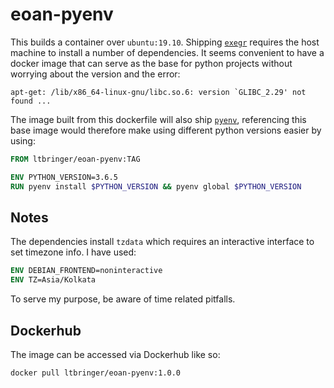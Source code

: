 # eoan-pyenv

This builds a container over `ubuntu:19.10`. Shipping [`exegr`](https://github.com/ltbringer/exegr) requires
the host machine to install a number of dependencies. It seems convenient to have a docker image that can serve as the
base for python projects without worrying about the version and the error:

```text
apt-get: /lib/x86_64-linux-gnu/libc.so.6: version `GLIBC_2.29' not found ...
```

The image built from this dockerfile will also ship [`pyenv`](https://github.com/pyenv/pyenv), referencing this base 
image would therefore make using different python versions easier by using:

```dockerfile
FROM ltbringer/eoan-pyenv:TAG

ENV PYTHON_VERSION=3.6.5
RUN pyenv install $PYTHON_VERSION && pyenv global $PYTHON_VERSION
```

## Notes
The dependencies install `tzdata` which requires an interactive interface to set timezone info. I have used:
```dockerfile
ENV DEBIAN_FRONTEND=noninteractive
ENV TZ=Asia/Kolkata
``` 
To serve my purpose, be aware of time related pitfalls.

## Dockerhub
The image can be accessed via Dockerhub like so:
```
docker pull ltbringer/eoan-pyenv:1.0.0
```
